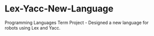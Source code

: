 # Lex-Yacc-New-Language
Programming Languages Term Project - Designed a new language for robots using Lex and Yacc.
